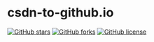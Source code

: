 # csdn-to-github.io
[![GitHub stars](https://img.shields.io/github/stars/mingmingge/csdn-to-github.io.svg)](https://github.com/mingmingge/csdn-to-github.io/stargazers)
[![GitHub forks](https://img.shields.io/github/forks/mingmingge/csdn-to-github.io.svg)](https://github.com/Mingmingge/csdn-to-github.io/network/members)
[![GitHub license](https://img.shields.io/github/license/mingmingge/csdn-to-github.io.svg)](https://github.com/mingmingge/csdn-to-github.io/blob/master/LICENSE)


